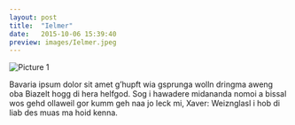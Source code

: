 ```yaml
---
layout: post
title:  "Ielmer"
date:   2015-10-06 15:39:40
preview: images/Ielmer.jpeg 
---
```


![Picture 1](/csf4/Images/Ielmer.jpeg)

Bavaria ipsum dolor sit amet g’hupft wia gsprunga wolln dringma aweng oba Biazelt hogg di hera helfgod. Sog i hawadere midananda nomoi a bissal wos gehd ollaweil gor kumm geh naa jo leck mi, Xaver: Weiznglasl i hob di liab des muas ma hoid kenna.
